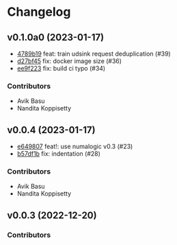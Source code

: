 # Changelog

## v0.1.0a0 (2023-01-17)

 * [4789b19](https://github.com/numaproj/numalogic-prometheus/commit/4789b1989e175b55d3247486cc173f60ad23b23f) feat: train udsink request deduplication (#39)
 * [d27bf45](https://github.com/numaproj/numalogic-prometheus/commit/d27bf45bd1db1881bd879eeaf8cc16f33f925712) fix: docker image size (#36)
 * [ee9f223](https://github.com/numaproj/numalogic-prometheus/commit/ee9f22395cce8faa69a29de2ffd572a00d1c6411) fix: build ci typo (#34)

### Contributors

 * Avik Basu
 * Nandita Koppisetty

## v0.0.4 (2023-01-17)

 * [e649807](https://github.com/numaproj/numalogic-prometheus/commit/e649807e9c5f66d87e15e7f1d7b63df6d54196b1) feat!: use numalogic v0.3 (#23)
 * [b57df1b](https://github.com/numaproj/numalogic-prometheus/commit/b57df1ba63a4895170b78d559f8582cc2d57d186) fix: indentation (#28)

### Contributors

 * Avik Basu
 * Nandita Koppisetty

## v0.0.3 (2022-12-20)


### Contributors


